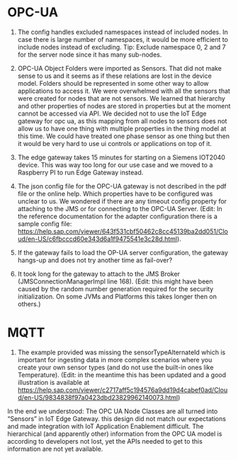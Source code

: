 # OPC-UA

1. The config handles excluded namespaces instead of included nodes. In case there is large number of namespaces, it would be more efficient to include nodes instead of excluding.
Tip: Exclude namespace 0, 2 and 7 for the server node since it has many sub-nodes.

3. OPC-UA Object Folders were imported as Sensors. That did not make sense to us and it seems as if these relations are lost in the device model. Folders should be represented in some other way to allow applications to access it.
We were overwhelmed with all the sensors that were created for nodes that are not sensors. We learned that hierarchy and other properties of nodes are stored in properties but at the moment cannot be accessed via API. We decided not to use the IoT Edge gateway for opc ua, as this mapping from all nodes to sensors does not allow us to have one thing with multiple properties in the thing model at this time. We could have treated one phase sensor as one thing but then it would be very hard to use ui controls or applications on top of it.

4. The edge gateway takes 15 minutes for starting on a Siemens IOT2040 device. This was way too long for our use case and we moved to a Raspberry PI to run Edge Gateway instead.

5. The json config file for the OPC-UA gateway is not described in the pdf file or the online help. Which properties have to be configured was unclear to us. We wondered if there are any timeout config property for attaching to the JMS or for connecting to the OPC-UA Server. (Edit: In the reference documentation for the adapter configuration there is a sample config file: https://help.sap.com/viewer/643f531cbf50462c8cc45139ba2dd051/Cloud/en-US/c6fbcccd60e343d6a1f9475541e3c28d.html).

6. If the gateway fails to load the OP-UA server configuration, the gateway hangs-up and does not try another time as fail-over?

7. It took long for the gateway to attach to the JMS Broker (JMSConnectionManagerImpl line 168). (Edit: this might have been caused by the random number generation required for the security initialization. On some JVMs and Platforms this takes longer then on others.)

# MQTT

1. The example provided was missing the sensorTypeAlternateId which is important for ingesting data in more complex scenarios where you create your own sensor types (and do not use the built-in ones like Temperature). (Edit: in the meantime this has been updated and a good illustration is available at https://help.sap.com/viewer/c2717aff5c194576a9dd19d4cabef0ad/Cloud/en-US/9834838f97a0423dbd23829962140073.html)

In the end we understood: The OPC UA Node Classes are all turned into “Sensors” in IoT Edge Gateway. this design did not match our expectations and made integration with IoT Application Enablement difficult. The hierarchical (and apparently other) information from the OPC UA model is according to developers not lost, yet the APIs needed to get to this information are not yet available.
